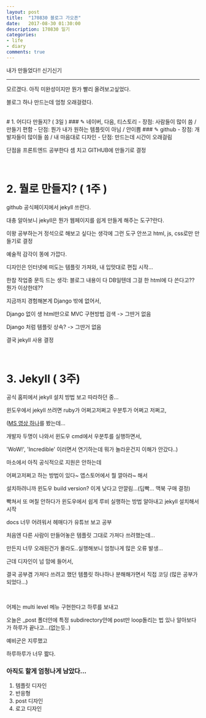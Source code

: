 ```yaml
---
layout: post
title:  "170830 블로그 가오픈"
date:   2017-08-30 01:30:00
description: 170830 일기
categories:
- life
- diary
comments: true
---
```


내가 만들었다!! 신기신기

---

모르겠다.
아직 미완성이지만 뭔가 빨리 올려보고싶었다.

블로그 하나 만드는데 엄청 오래걸렸다.

<br>
# 1. 어디다 만들지? ( 3일 )
### ✎ 네이버, 다음, 티스토리
- 장점: 사람들이 많이 씀 / 만들기 편함
- 단점: 뭔가 내가 원하는 템플릿이 아님 / 안이쁨
### ✎ github
- 장점: 개발자들이 많이들 씀 / 내 마음대로 디자인
- 단점: 만드는데 시간이 오래걸림

단점을 프론트엔드 공부한다 셈 치고 GITHUB에 만들기로 결정

<br>

# 2. 뭘로 만들지? ( 1주 )
github 공식페이지에서 jekyll 쓰란다.

대충 알아보니 jekyll은 뭔가 웹페이지를 쉽게 만들게 해주는 도구?란다.

이왕 공부하는거 정석으로 해보고 싶다는 생각에 그런 도구 안쓰고 html, js, css로만 만들기로 결정

예술적 감각이 똥에 가깝다.

디자인은 인터넷에 떠도는 템플릿 가져와, 내 입맛대로 편집 시작...

한참 작업중 문득 드는 생각: 블로그 내용이 다 DB일텐데 그걸 한 html에 다 쓴다고?? 뭔가 이상한데??

지금까지 경험해본게 Django 밖에 없어서,

Django 없이 생 html만으로 MVC 구현방법 검색 -> 그딴거 없음

Django 처럼 템플릿 상속? -> 그딴거 없음

결국 jekyll 사용 결정

<br>

# 3. Jekyll ( 3주)
공식 홈피에서 jekyll 설치 방법 보고 따라하던 중...

윈도우에서 jekyll 쓰려면 ruby가 어쩌고저쩌고 우분투가 어쩌고 저쩌고,

([MS 영상 하나](https://channel9.msdn.com/Events/Build/2016/P488)를 봤는데...

개발자 두명이 나와서 윈도우 cmd에서 우분투를 실행하면서,

'WoW!', 'Incredible' 이러면서 연기하는데 뭐가 놀라운건지 이해가 안갔다..)

마소에서 아직 공식적으로 지원은 안하는데

어쩌고저쩌고 하는 방법이 있다~ 앱스토어에서 뭘 깔아라~ 해서

설치하려니까 윈도우 build version? 이게 낮다고 안깔림...(딥빡... 맥북 구매 결정)

빡쳐서 또 며칠 안하다가 윈도우에서 쉽게 루비 실행하는 방법 알아내고 jekyll 설치해서 시작

docs 너무 어려워서 헤매다가 유튜브 보고 공부

처음엔 다른 사람이 만들어놓은 템플릿 그대로 가져다 쓰려했는데...

만든지 너무 오래된건가 몰라도..실행해보니 엄청나게 많은 오류 발생...

근데 디자인이 넘 맘에 들어서,

결국 공부겸 가져다 쓰려고 했던 템플릿 하나하나 분해해가면서 직접 코딩 (많은 공부가 되었다...)

<br>

어제는 multi level 메뉴 구현한다고 하루를 보내고

오늘은 _post 폴더안에 특정 subdirectory안에 post만 loop돌리는 법 있나 알아보다가 하루가 끝나고...(없는듯..)

예비군은 지루했고

하루하루가 너무 짧다.

### 아직도 할게 엄청나게 남았다...
1. 템플릿 디자인
2. 반응형
3. post 디자인
4. 로고 디자인
